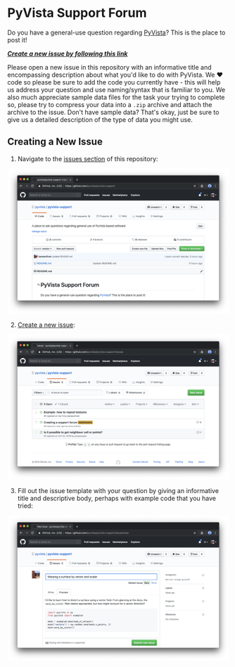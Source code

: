 # PyVista Support Forum

Do you have a general-use question regarding [PyVista](https://github.com/pyvista/pyvista)?
This is the place to post it!

[***Create a new issue by following this link***](https://github.com/pyvista/pyvista-support/issues/new)

Please open a new issue in this repository with an informative title and
encompassing description about what you'd like to do with PyVista.
We ❤️ code so please be sure to add the code you currently have - this will
help us address your question and use naming/syntax that is familiar to you.
We also much appreciate sample data files for the task your trying to
complete so, please try to compress your data into a `.zip` archive and attach
the archive to the issue. Don't have sample data? That's okay, just be sure
to give us a detailed description of the type of data you might use.


## Creating a New Issue


1. Navigate to the [issues section](https://github.com/pyvista/pyvista-support/issues)
of this repository:

[![Navigate to issues section](./images/repository.png)](https://github.com/pyvista/pyvista-support/issues)


2. [Create a new issue](https://github.com/pyvista/pyvista-support/issues/new):

[![Create a new issue](./images/issues.png)](https://github.com/pyvista/pyvista-support/issues/new)


3. Fill out the issue template with your question by giving an informative
title and descriptive body, perhaps with example code that you have tried:

![Create an issue](./images/example.png)
